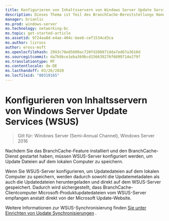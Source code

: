 ```yaml
---
title: Konfigurieren von Inhaltsservern von Windows Server Update Services (WSUS)
description: Dieses Thema ist Teil des BranchCache-Bereitstellungs Handbuchs für Windows Server 2016, das veranschaulicht, wie BranchCache im Modus für verteilte und gehostete Caches bereitgestellt wird, um die WAN-Bandbreitenauslastung in Zweigniederlassungen zu optimieren.
manager: brianlic
ms.prod: windows-server
ms.technology: networking-bc
ms.topic: get-started-article
ms.assetid: 9724aa8d-e4ae-404c-bee6-cef1534cd3ca
ms.author: lizross
author: eross-msft
ms.openlocfilehash: 2993c78e85609ac720fd208971dda7ed67a3610d
ms.sourcegitcommit: da7b9bce1eba369bcd156639276f6899714e279f
ms.translationtype: MT
ms.contentlocale: de-DE
ms.lasthandoff: 03/26/2020
ms.locfileid: "80319165"
---
```

# <a name="configure-windows-server-update-services-wsus-content-servers"></a>Konfigurieren von Inhaltsservern von Windows Server Update Services (WSUS)

>Gilt für: Windows Server (Semi-Annual Channel), Windows Server 2016

Nachdem Sie das BranchCache-Feature installiert und den BranchCache-Dienst gestartet haben, müssen WSUS-Server konfiguriert werden, um Update Dateien auf dem lokalen Computer zu speichern. 

Wenn Sie WSUS-Server konfigurieren, um Updatedateien auf dem lokalen Computer zu speichern, werden dadurch sowohl die Updatemetadaten als auch die Updatedateien heruntergeladen und direkt auf dem WSUS-Server gespeichert. Dadurch wird sichergestellt, dass BranchCache-Clientcomputer Microsoft-Produktupdatedateien vom WSUS-Server empfangen anstatt direkt von der Microsoft Update-Website.  
  
Weitere Informationen zur WSUS-Synchronisierung finden [Sie unter Einrichten von Update Synchronisierungen](https://technet.microsoft.com/library/mt612311.aspx) .  